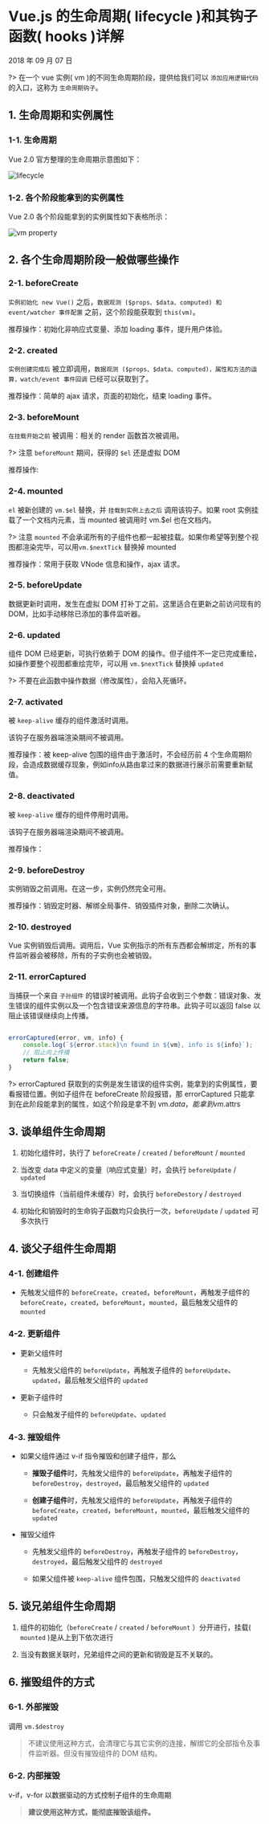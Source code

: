 # Vue.js 的生命周期( lifecycle )和其钩子函数( hooks )详解

2018 年 09 月 07 日

?> 在一个 vue 实例( vm )的不同生命周期阶段，提供给我们可以 `添加应用逻辑代码` 的入口，这称为 `生命周期钩子`。

## 1. 生命周期和实例属性

### 1-1. 生命周期

Vue 2.0 官方整理的生命周期示意图如下：

![lifecycle](../../_media/vue2/lifecycle.png)

### 1-2. 各个阶段能拿到的实例属性

Vue 2.0 各个阶段能拿到的实例属性如下表格所示：

![vm property](../../_media/vue2/hooks-vm-property.png)

## 2. 各个生命周期阶段一般做哪些操作

### 2-1. beforeCreate

`实例初始化 new Vue()` 之后，`数据观测 ($props、$data、computed) 和 event/watcher 事件配置` 之前，这个阶段能获取到 `this(vm)`。

推荐操作：初始化非响应式变量、添加 loading 事件，提升用户体验。

### 2-2. created

`实例创建完成后` 被立即调用，`数据观测 ($props、$data、computed)，属性和方法的运算，watch/event 事件回调` 已经可以获取到了。

推荐操作：简单的 ajax 请求，页面的初始化，结束 loading 事件。

### 2-3. beforeMount

`在挂载开始之前` 被调用：相关的 render 函数首次被调用。

?> 注意 `beforeMount` 期间，获得的 `$el` 还是虚拟 DOM

推荐操作: 

### 2-4. mounted

`el` 被新创建的 `vm.$el` 替换，并 `挂载到实例上去之后` 调用该钩子。如果 root 实例挂载了一个文档内元素，当 mounted 被调用时 vm.\$el 也在文档内。

?> 注意 `mounted` 不会承诺所有的子组件也都一起被挂载。如果你希望等到整个视图都渲染完毕，可以用`vm.$nextTick` 替换掉 mounted

推荐操作：常用于获取 VNode 信息和操作，ajax 请求。

### 2-5. beforeUpdate

数据更新时调用，发生在虚拟 DOM 打补丁之前。这里适合在更新之前访问现有的 DOM，比如手动移除已添加的事件监听器。

### 2-6. updated

组件 DOM 已经更新，可执行依赖于 DOM 的操作。但子组件不一定已完成重绘，如操作要整个视图都重绘完毕，可以用 `vm.$nextTick` 替换掉 `updated`

?> 不要在此函数中操作数据（修改属性），会陷入死循环。

### 2-7. activated

被 `keep-alive` 缓存的组件激活时调用。

该钩子在服务器端渲染期间不被调用。

推荐操作：被 keep-alive 包围的组件由于激活时，不会经历前 4 个生命周期阶段，会造成数据缓存现象，例如info从路由拿过来的数据进行展示前需要重新赋值。

### 2-8. deactivated

被 `keep-alive` 缓存的组件停用时调用。

该钩子在服务器端渲染期间不被调用。

推荐操作：

### 2-9. beforeDestroy

实例销毁之前调用。在这一步，实例仍然完全可用。

推荐操作：销毁定时器、解绑全局事件、销毁插件对象，删除二次确认。

### 2-10. destroyed

Vue 实例销毁后调用。调用后，Vue 实例指示的所有东西都会解绑定，所有的事件监听器会被移除，所有的子实例也会被销毁。

### 2-11. errorCaptured

当捕获一个来自 `子孙组件` 的错误时被调用。此钩子会收到三个参数：错误对象、发生错误的组件实例以及一个包含错误来源信息的字符串。此钩子可以返回 false 以阻止该错误继续向上传播。

```javascript

errorCaptured(error, vm, info) {
    console.log(`${error.stack}\n found in ${vm}, info is ${info}`);
    // 阻止向上传播
    return false;
}
```

?> errorCaptured 获取到的实例是发生错误的组件实例，能拿到的实例属性，要看报错位置。例如子组件在 beforeCreate 阶段报错，那 errorCaptured 只能拿到在此阶段能拿到的属性，如这个阶段是拿不到 vm.$data，能拿到 vm.$attrs

## 3. 谈单组件生命周期

  1. 初始化组件时，执行了 `beforeCreate` / `created` / `beforeMount` / `mounted`

  2. 当改变 data 中定义的变量（响应式变量）时，会执行 `beforeUpdate` / `updated`

  3. 当切换组件（当前组件未缓存）时，会执行 `beforeDestory` / `destroyed`

  4. 初始化和销毁时的生命钩子函数均只会执行一次，`beforeUpdate` / `updated` 可多次执行

## 4. 谈父子组件生命周期

### 4-1. 创建组件

- 先触发父组件的 `beforeCreate`，`created`，`beforeMount`，再触发子组件的 `beforeCreate`，`created`，`beforeMount`，`mounted`，最后触发父组件的 `mounted`

### 4-2. 更新组件

- 更新父组件时
    - 先触发父组件的 `beforeUpdate`，再触发子组件的 `beforeUpdate`、`updated`，最后触发父组件的 `updated`

- 更新子组件时
    - 只会触发子组件的 `beforeUpdate`、`updated`

### 4-3. 摧毁组件

- 如果父组件通过 v-if 指令摧毁和创建子组件，那么

    - **摧毁子组件**时，先触发父组件的 `beforeUpdate`，再触发子组件的 `beforeDestroy`，`destroyed`，最后触发父组件的 `updated`

    - **创建子组件**时，先触发父组件的 `beforeUpdate`，再触发子组件的 `beforeCreate`，`created`，`beforeMount`，`mounted`，最后触发父组件的 `updated`

- 摧毁父组件

    - 先触发父组件的 `beforeDestroy`，再触发子组件的 `beforeDestroy`，`destroyed`，最后触发父组件的 `destroyed`

    - 如果父组件被 `keep-alive` 组件包围，只触发父组件的 `deactivated`

## 5. 谈兄弟组件生命周期

  1. 组件的初始化（`beforeCreate` / `created` / `beforeMount` ）分开进行，挂载( `mounted` )是从上到下依次进行

  2. 当没有数据关联时，兄弟组件之间的更新和销毁是互不关联的。

## 6. 摧毁组件的方式

### 6-1. 外部摧毁

调用 `vm.$destroy`

> 不建议使用这种方式，会清理它与其它实例的连接，解绑它的全部指令及事件监听器。但没有摧毁组件的 DOM 结构。

### 6-2. 内部摧毁

v-if，v-for 以数据驱动的方式控制子组件的生命周期

> **建议使用这种方式，能彻底摧毁该组件。**
